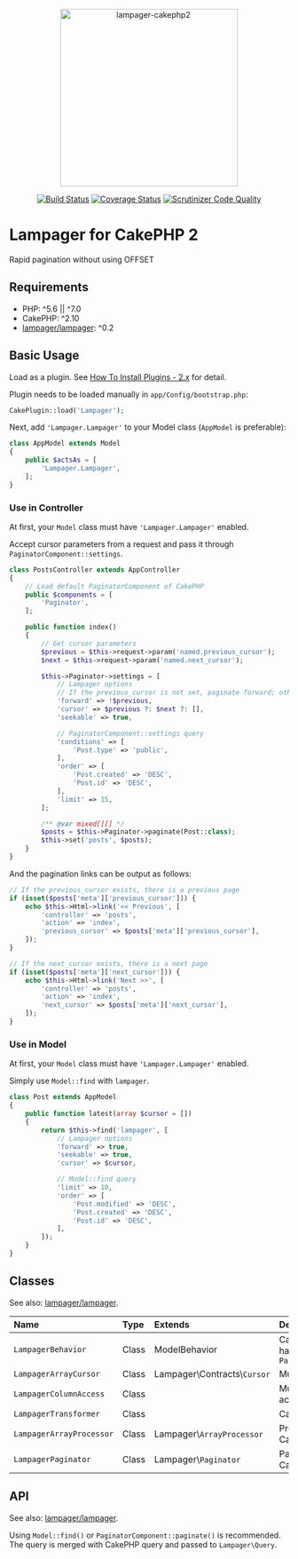 <p align="center">
<img width="320" alt="lampager-cakephp2" src="https://user-images.githubusercontent.com/1351893/32145370-967f8572-bd0a-11e7-8324-10854958fd7f.png">
</p>
<p align="center">
<a href="https://travis-ci.org/lampager/lampager-cakephp2"><img src="https://travis-ci.org/lampager/lampager-cakephp2.svg?branch=master" alt="Build Status"></a>
<a href="https://coveralls.io/github/lampager/lampager-cakephp2?branch=master"><img src="https://coveralls.io/repos/github/lampager/lampager-cakephp2/badge.svg?branch=master" alt="Coverage Status"></a>
<a href="https://scrutinizer-ci.com/g/lampager/lampager-cakephp2/?branch=master"><img src="https://scrutinizer-ci.com/g/lampager/lampager-cakephp2/badges/quality-score.png?b=master" alt="Scrutinizer Code Quality"></a>
</p>

# Lampager for CakePHP 2

Rapid pagination without using OFFSET

## Requirements

- PHP: ^5.6 || ^7.0
- CakePHP: ^2.10
- [lampager/lampager](https://github.com/lampager/lampager): ^0.2

## Basic Usage

Load as a plugin. See [How To Install Plugins - 2.x](https://book.cakephp.org/2.0/en/plugins/how-to-install-plugins.html) for detail.

Plugin needs to be loaded manually in `app/Config/bootstrap.php`:

```php
CakePlugin::load('Lampager');
```

Next, add `'Lampager.Lampager'` to your Model class (`AppModel` is preferable):

```php
class AppModel extends Model
{
    public $actsAs = [
        'Lampager.Lampager',
    ];
}
```

### Use in Controller

At first, your `Model` class must have `'Lampager.Lampager'` enabled.

Accept cursor parameters from a request and pass it through `PaginatorComponent::settings`.

```php
class PostsController extends AppController
{
    // Load default PaginatorComponent of CakePHP
    public $components = [
        'Paginator',
    ];

    public function index()
    {
        // Get cursor parameters
        $previous = $this->request->param('named.previous_cursor');
        $next = $this->request->param('named.next_cursor');

        $this->Paginator->settings = [
            // Lampager options
            // If the previous_cursor is not set, paginate forward; otherwise backward
            'forward' => !$previous,
            'cursor' => $previous ?: $next ?: [],
            'seekable' => true,

            // PaginatorComponent::settings query
            'conditions' => [
                'Post.type' => 'public',
            ],
            'order' => [
                'Post.created' => 'DESC',
                'Post.id' => 'DESC',
            ],
            'limit' => 15,
        ];

        /** @var mixed[][] */
        $posts = $this->Paginator->paginate(Post::class);
        $this->set('posts', $posts);
    }
}
```

And the pagination links can be output as follows:

```php
// If the previous_cursor exists, there is a previous page
if (isset($posts['meta']['previous_cursor'])) {
    echo $this->Html->link('<< Previous', [
        'controller' => 'posts',
        'action' => 'index',
        'previous_cursor' => $posts['meta']['previous_cursor'],
    ]);
}

// If the next_cursor exists, there is a next page
if (isset($posts['meta']['next_cursor'])) {
    echo $this->Html->link('Next >>', [
        'controller' => 'posts',
        'action' => 'index',
        'next_cursor' => $posts['meta']['next_cursor'],
    ]);
}
```

### Use in Model

At first, your `Model` class must have `'Lampager.Lampager'` enabled.

Simply use `Model::find` with `lampager`.

```php
class Post extends AppModel
{
    public function latest(array $cursor = [])
    {
        return $this->find('lampager', [
            // Lampager options
            'forward' => true,
            'seekable' => true,
            'cursor' => $cursor,

            // Model::find query
            'limit' => 10,
            'order' => [
                'Post.modified' => 'DESC',
                'Post.created' => 'DESC',
                'Post.id' => 'DESC',
            ],
        ]);
    }
}
```

## Classes

See also: [lampager/lampager](https://github.com/lampager/lampager).

| Name                     | Type  | Extends                       | Description                                                                         |
|:-------------------------|:------|:------------------------------|:------------------------------------------------------------------------------------|
| `LampagerBehavior`       | Class | ModelBehavior                 | CakePHP behavior which handles `Model::find()` and `PaginatorComponent::paginate()` |
| `LampagerArrayCursor`    | Class | Lampager\\Contracts\\`Cursor` | Multi-dimensional array cursor                                                      |
| `LampagerColumnAccess`   | Class |                               | Multi-dimensional array accessor                                                    |
| `LampagerTransformer`    | Class |                               | CakePHP query genenrator                                                            |
| `LampagerArrayProcessor` | Class | Lampager\\`ArrayProcessor`    | Processor implementation for CakePHP                                                |
| `LampagerPaginator`      | Class | Lampager\\`Paginator`         | Paginator implementation for CakePHP                                                |

## API

See also: [lampager/lampager](https://github.com/lampager/lampager).

Using `Model::find()` or `PaginatorComponent::paginate()` is recommended. The
query is merged with CakePHP query and passed to `Lampager\Query`.
